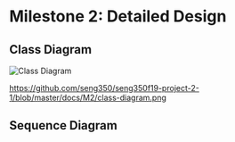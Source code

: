 
# Milestone 2: Detailed Design
## Class Diagram

![Class Diagram](/class-diagram.png)

https://github.com/seng350/seng350f19-project-2-1/blob/master/docs/M2/class-diagram.png

## Sequence Diagram

